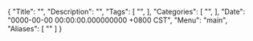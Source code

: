 {
  "Title": "",
  "Description": "",
  "Tags": [
    "",
  ],
  "Categories": [
    "",
  ],
  "Date": "0000-00-00 00:00:00.000000000 +0800 CST",
  "Menu": "main",
  "Aliases": [
    ""
  ]
}